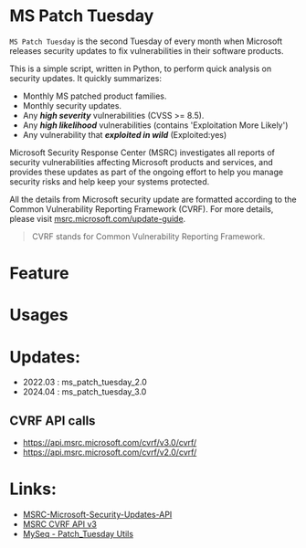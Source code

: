 # MS Patch Tuesday 

`MS Patch Tuesday` is the second Tuesday of every month when Microsoft releases security updates to fix vulnerabilities in their software products.

This is a simple script, written in Python, to perform quick analysis on security updates. 
It quickly summarizes:

 - Monthly MS patched product families.
 - Monthly security updates.
 - Any ***high severity*** vulnerabilities (CVSS >= 8.5).
 - Any ***high likelihood*** vulnerabilities (contains 'Exploitation More Likely')
 - Any vulnerability that ***exploited in wild*** (Exploited:yes)

Microsoft Security Response Center (MSRC) investigates all reports of security vulnerabilities affecting Microsoft products and services, and provides these updates as part of the ongoing effort to help you manage security risks and help keep your systems protected. 

All the details from Microsoft security update are formatted according to the Common Vulnerability Reporting Framework (CVRF). 
For more details, please visit [msrc.microsoft.com/update-guide](https://msrc.microsoft.com/update-guide).

> CVRF stands for Common Vulnerability Reporting Framework.

<!--
# Usages
Get quick summary of MS vulnerability stats for current month. 
```console
$ ./patch_tuesday.py
```
![./patch_tuesday.py](.github/patch_tuesday1.png)

## Tips
Show quick summary with simple ASCII chart.
```console
$ ./patch_tuesday.py -vc -k 2022-apr
```
![./patch_tuesday.py -vc -k 2022-apr](.github/patch_tuesday2.png)

```console
$ ./patch_tuesday -k 2022-may -v
```
![./patch_tuesday.py -k 2022-may -v](.github/2022-may.png)

```console
$ ./patch_tuesday -k 2022-jun -v
```
![./patch_tuesday.py -k 2022-jun -v](.github/2022-jun.png)

-->

# Feature

<!-- show the help screen -->

# Usages

<!-- show a few usages -->

# Updates:

 - 2022.03 : ms_patch_tuesday_2.0
 - 2024.04 : ms_patch_tuesday_3.0

## CVRF API calls
 
 - https://api.msrc.microsoft.com/cvrf/v3.0/cvrf/
 - https://api.msrc.microsoft.com/cvrf/v2.0/cvrf/

# Links:

 - [MSRC-Microsoft-Security-Updates-API](https://github.com/microsoft/MSRC-Microsoft-Security-Updates-API)
 - [MSRC CVRF API v3](https://api.msrc.microsoft.com/cvrf/v3.0/swagger/v3/swagger.json)
 - [MySeq - Patch_Tuesday Utils](https://myseq.blogspot.com/2022/07/patchtuesday-utils.html)


